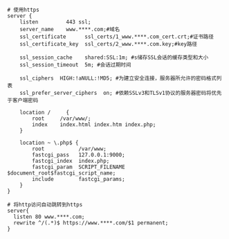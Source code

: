     # 使用https
    server {                                                                      
        listen         443 ssl;                                                  
        server_name    www.****.com;#域名                          
        ssl_certificate      ssl_certs/1_www.****.com_cert.crt;#证书路径      
        ssl_certificate_key  ssl_certs/2_www.****.com.key;#key路径              
                                                                                 
        ssl_session_cache    shared:SSL:1m; #s储存SSL会话的缓存类型和大小                        
        ssl_session_timeout  5m; #会话过期时间                                               
                                                                                 
        ssl_ciphers  HIGH:!aNULL:!MD5; #为建立安全连接，服务器所允许的密码格式列表                                          
        ssl_prefer_server_ciphers  on; #依赖SSLv3和TLSv1协议的服务器密码将优先于客户端密码
                                                
        location /     {                                                 
            root     /var/www/;                               
            index    index.html index.htm index.php;                           
        }                                                                
                                                                                 
        location ~ \.php$ {                                                      
            root           /var/www;                                     
            fastcgi_pass   127.0.0.1:9000;                                       
            fastcgi_index  index.php;                                            
            fastcgi_param  SCRIPT_FILENAME  $document_root$fastcgi_script_name;  
            include        fastcgi_params;                                       
        }                                                                        
    }

    # 将http访问自动跳转到https
    server{                                                     
      listen 80 www.****.com;                           
      rewrite ^/(.*)$ https://www.****.com/$1 permanent;  
    }
